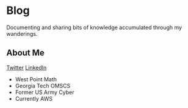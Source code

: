 # Blog

Documenting and sharing bits of knowledge accumulated through my wanderings.

## About Me

[Twitter](https://twitter.com/josephtlucas)
[LinkedIn](https://www.linkedin.com/in/josephtlucas/)


- West Point Math
- Georgia Tech OMSCS
- Former US Army Cyber
- Currently AWS
